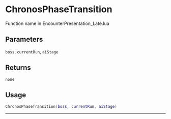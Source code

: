 # ChronosPhaseTransition
Function name in EncounterPresentation_Late.lua
## Parameters
`boss`, `currentRun`, `aiStage`
## Returns
`none`
## Usage
```lua
ChronosPhaseTransition(boss, currentRun, aiStage)
```
---
